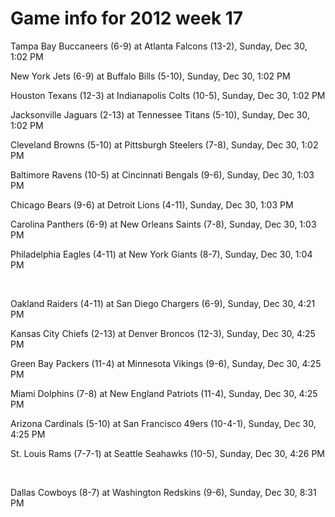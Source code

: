# Game info for 2012 week 17

Tampa Bay Buccaneers (6-9) at Atlanta Falcons (13-2), Sunday, Dec 30, 1:02 PM

New York Jets (6-9) at Buffalo Bills (5-10), Sunday, Dec 30, 1:02 PM

Houston Texans (12-3) at Indianapolis Colts (10-5), Sunday, Dec 30, 1:02 PM

Jacksonville Jaguars (2-13) at Tennessee Titans (5-10), Sunday, Dec 30, 1:02 PM

Cleveland Browns (5-10) at Pittsburgh Steelers (7-8), Sunday, Dec 30, 1:02 PM

Baltimore Ravens (10-5) at Cincinnati Bengals (9-6), Sunday, Dec 30, 1:03 PM

Chicago Bears (9-6) at Detroit Lions (4-11), Sunday, Dec 30, 1:03 PM

Carolina Panthers (6-9) at New Orleans Saints (7-8), Sunday, Dec 30, 1:03 PM

Philadelphia Eagles (4-11) at New York Giants (8-7), Sunday, Dec 30, 1:04 PM


<br/>

Oakland Raiders (4-11) at San Diego Chargers (6-9), Sunday, Dec 30, 4:21 PM

Kansas City Chiefs (2-13) at Denver Broncos (12-3), Sunday, Dec 30, 4:25 PM

Green Bay Packers (11-4) at Minnesota Vikings (9-6), Sunday, Dec 30, 4:25 PM

Miami Dolphins (7-8) at New England Patriots (11-4), Sunday, Dec 30, 4:25 PM

Arizona Cardinals (5-10) at San Francisco 49ers (10-4-1), Sunday, Dec 30, 4:25 PM

St. Louis Rams (7-7-1) at Seattle Seahawks (10-5), Sunday, Dec 30, 4:26 PM


<br/>

Dallas Cowboys (8-7) at Washington Redskins (9-6), Sunday, Dec 30, 8:31 PM

